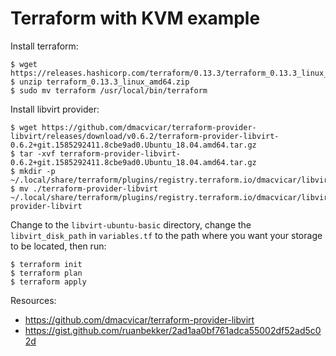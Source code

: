 # Terraform with KVM example

Install terraform:

```
$ wget https://releases.hashicorp.com/terraform/0.13.3/terraform_0.13.3_linux_amd64.zip
$ unzip terraform_0.13.3_linux_amd64.zip
$ sudo mv terraform /usr/local/bin/terraform
```

Install libvirt provider:

```
$ wget https://github.com/dmacvicar/terraform-provider-libvirt/releases/download/v0.6.2/terraform-provider-libvirt-0.6.2+git.1585292411.8cbe9ad0.Ubuntu_18.04.amd64.tar.gz
$ tar -xvf terraform-provider-libvirt-0.6.2+git.1585292411.8cbe9ad0.Ubuntu_18.04.amd64.tar.gz
$ mkdir -p ~/.local/share/terraform/plugins/registry.terraform.io/dmacvicar/libvirt/0.6.2/linux_amd64
$ mv ./terraform-provider-libvirt  ~/.local/share/terraform/plugins/registry.terraform.io/dmacvicar/libvirt/0.6.2/linux_amd64/terraform-provider-libvirt
```

Change to the `libvirt-ubuntu-basic` directory, change the `libvirt_disk_path` in `variables.tf` to the path where you want your storage to be located, then run:

```
$ terraform init
$ terraform plan
$ terraform apply
```

Resources:

- https://github.com/dmacvicar/terraform-provider-libvirt
- https://gist.github.com/ruanbekker/2ad1aa0bf761adca55002df52ad5c02d

